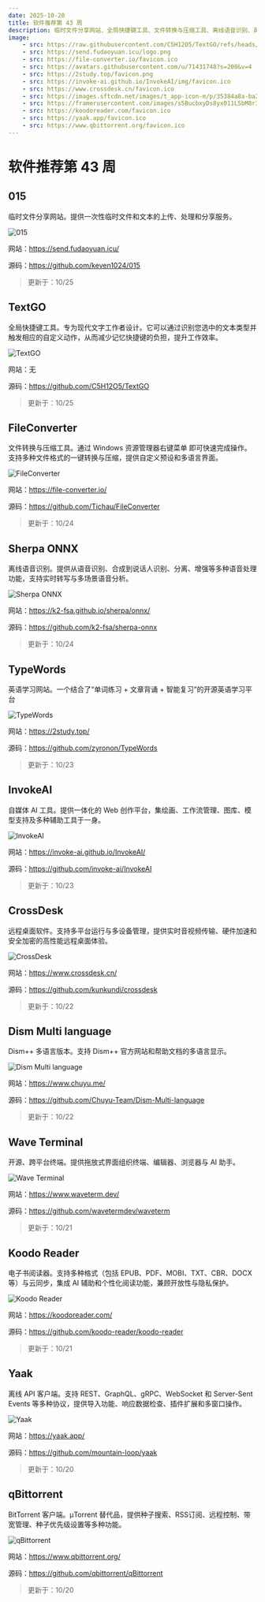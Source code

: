```yaml
---
date: 2025-10-20
title: 软件推荐第 43 周
description: 临时文件分享网站、全局快捷键工具、文件转换与压缩工具、离线语音识别、英语学习网站、自媒体 AI 工具、远程桌面软件、Dism++ 多语言版本、开源终端、电子书阅读器、离线 API 客户端、BitTorrent 客户端。
image: 
    - src: https://raw.githubusercontent.com/C5H12O5/TextGO/refs/heads/main/app-icon.png
    - src: https://send.fudaoyuan.icu/logo.png
    - src: https://file-converter.io/favicon.ico
    - src: https://avatars.githubusercontent.com/u/71431748?s=200&v=4
    - src: https://2study.top/favicon.png
    - src: https://invoke-ai.github.io/InvokeAI/img/favicon.ico
    - src: https://www.crossdesk.cn/favicon.ico
    - src: https://images.sftcdn.net/images/t_app-icon-m/p/35384a8a-ba2a-4afe-b6e0-c708f48eb884/190218214/dism-icon.png
    - src: https://framerusercontent.com/images/s5BucbxyDs8yx011LSbM8r3zSQ.png
    - src: https://koodoreader.com/favicon.ico
    - src: https://yaak.app/favicon.ico
    - src: https://www.qbittorrent.org/favicon.ico
---
```


# 软件推荐第 43 周

## 015 <Badge type="warning" text="Web" />

临时文件分享网站。提供一次性临时文件和文本的上传、处理和分享服务。

<ClientOnly><Img src="/images/software/2025/43/015.webp" alt="015" /></ClientOnly>

网站：https://send.fudaoyuan.icu/

源码：https://github.com/keven1024/015

> 更新于：10/25

## TextGO <Badge type="tip" text="桌面端" />

全局快捷键工具。专为现代文字工作者设计。它可以通过识别您选中的文本类型并触发相应的自定义动作，从而减少记忆快捷键的负担，提升工作效率。

<ClientOnly><Img src="/images/software/2025/43/text-go.webp" alt="TextGO" /></ClientOnly>

网站：无

源码：https://github.com/C5H12O5/TextGO

> 更新于：10/25

## FileConverter <Badge type="tip" text="Windows" />

文件转换与压缩工具。通过 Windows 资源管理器右键菜单 即可快速完成操作。支持多种文件格式的一键转换与压缩，提供自定义预设和多语言界面。

<ClientOnly><Img src="/images/software/2025/43/file-converter.webp" alt="FileConverter" /></ClientOnly>

网站：https://file-converter.io/

源码：https://github.com/Tichau/FileConverter

> 更新于：10/24

## Sherpa ONNX <Badge type="info" text="移动端" /> <Badge type="tip" text="桌面端" />

离线语音识别。提供从语音识别、合成到说话人识别、分离、增强等多种语音处理功能，支持实时转写与多场景语音分析。

<ClientOnly><Img src="/images/software/2025/43/sherpa-onnx.webp" alt="Sherpa ONNX" /></ClientOnly>

网站：https://k2-fsa.github.io/sherpa/onnx/

源码：https://github.com/k2-fsa/sherpa-onnx

> 更新于：10/24

## TypeWords <Badge type="warning" text="Web" />

英语学习网站。一个结合了“单词练习 + 文章背诵 + 智能复习”的开源英语学习平台

<ClientOnly><Img src="/images/software/2025/43/type-words.webp" alt="TypeWords" /></ClientOnly>

网站：https://2study.top/

源码：https://github.com/zyronon/TypeWords

> 更新于：10/23

## InvokeAI <Badge type="warning" text="Web" /> <Badge type="tip" text="桌面端" />

自媒体 AI 工具。提供一体化的 Web 创作平台，集绘画、工作流管理、图库、模型支持及多种辅助工具于一身。

<ClientOnly><Img src="/images/software/2025/43/invoke-ai.webp" alt="InvokeAI" /></ClientOnly>

网站：https://invoke-ai.github.io/InvokeAI/

源码：https://github.com/invoke-ai/InvokeAI

> 更新于：10/23

## CrossDesk <Badge type="tip" text="桌面端" />

远程桌面软件。支持多平台运行与多设备管理，提供实时音视频传输、硬件加速和安全加密的高性能远程桌面体验。

<ClientOnly><Img src="/images/software/2025/43/cross-desk.webp" alt="CrossDesk" /></ClientOnly>

网站：https://www.crossdesk.cn/

源码：https://github.com/kunkundi/crossdesk

> 更新于：10/22

## Dism Multi language <Badge type="tip" text="Windows" />

Dism++ 多语言版本。支持 Dism++ 官方网站和帮助文档的多语言显示。

<ClientOnly><Img src="/images/software/2025/43/dism-multi-language.webp" alt="Dism Multi language" /></ClientOnly>

网站：https://www.chuyu.me/

源码：https://github.com/Chuyu-Team/Dism-Multi-language

> 更新于：10/22

## Wave Terminal <Badge type="tip" text="桌面端" />

开源、跨平台终端。提供拖放式界面组织终端、编辑器、浏览器与 AI 助手。

<ClientOnly><Img src="/images/software/2025/43/wave-terminal.webp" alt="Wave Terminal" /></ClientOnly>

网站：https://www.waveterm.dev/

源码：https://github.com/wavetermdev/waveterm

> 更新于：10/21

## Koodo Reader <Badge type="warning" text="Web" /> <Badge type="info" text="移动端" /> <Badge type="tip" text="桌面端" /> <Badge type="danger" text="扩展程序" />

电子书阅读器。支持多种格式（包括 EPUB、PDF、MOBI、TXT、CBR、DOCX 等）与云同步，集成 AI 辅助和个性化阅读功能，兼顾开放性与隐私保护。

<ClientOnly><Img src="/images/software/2025/43/koodo-reader.webp" alt="Koodo Reader" /></ClientOnly>

网站：https://koodoreader.com/

源码：https://github.com/koodo-reader/koodo-reader

> 更新于：10/21

## Yaak <Badge type="tip" text="桌面端" />

离线 API 客户端。支持 REST、GraphQL、gRPC、WebSocket 和 Server-Sent Events 等多种协议，提供导入功能、响应数据检查、插件扩展和多窗口操作。

<ClientOnly><Img src="/images/software/2025/43/yaak.webp" alt="Yaak" /></ClientOnly>

网站：https://yaak.app/

源码：https://github.com/mountain-loop/yaak

> 更新于：10/20

## qBittorrent <Badge type="tip" text="桌面端" />

BitTorrent 客户端。µTorrent 替代品，提供种子搜索、RSS订阅、远程控制、带宽管理、种子优先级设置等多种功能。

<ClientOnly><Img src="/images/software/2025/43/q-bittorrent.webp" alt="qBittorrent" /></ClientOnly>

网站：https://www.qbittorrent.org/

源码：https://github.com/qbittorrent/qBittorrent

> 更新于：10/20